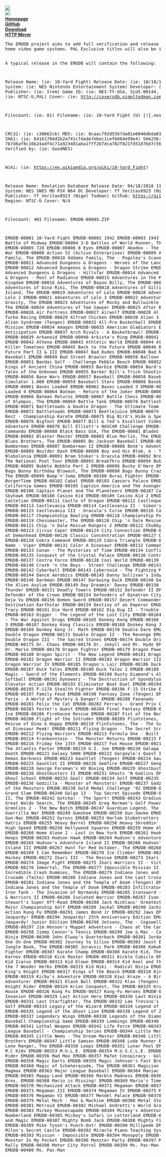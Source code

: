 <br><img src="https://i.gyazo.com/af403dd157db659fda6d7a9af6b7c70b.png">
<br><img src="https://i.gyazo.com/3393ce52bd36f5f49ca561fe4db7533c.png">
<b>
<br><a href="http://www.nigeltodman.com/2018/04/17/emudb-emulation-database/">Homepage</a>
<br><a href="https://github.com/Veritas83/EMUDB">GitHub</a>
<br><a href="http://velociterium.com/5z4S">Download</a>
<br><a href="http://emudb.nigeltodman.com/">HTTP Mirror</a>

</b>
<pre>
The EMUDB project aims to add full verification and release information for all NTSC-U region games for all
home video game systems. PAL Exclusive titles will also be included. NTSC-J may see support in the future.

A typical release in the EMUDB will contain the following:

Release Name: (ie: 10-Yard Fight)
Release Date: (ie: 10/18/1985)
System:       (ie: NES Nintendo Entertainment System)
Developer:    (ie: Irem)
Publisher:    (ie: Irem)
Game ID:      (ie: NES-TY-USA, SLUS-00144, etc)
Region:       (ie: NTSC-U,PAL)
Cover:        (ie: http://coversdb.nigeltodman.com/nes/10_yard_fight.jpg)

Filecount:    (ie: 01)
Filename:     (ie: 10-Yard Fight (U) [!].nes)

CRC32:        (ie: c38b62cb)
MD5:          (ie: 8caac792d5567da81e6846dbda833a57)
SHA1:         (ie: 6416170dd2b2a741cfdade7ebec1cefb664e99e4)
SHA256:       (ie: 7b7d6af8c16b24adf4c71a923481aba1fff2b7dca782f821fd5187bd7c562bd1)
Verified by:  (ie: GoodNES)

Wiki:         (ie: https://en.wikipedia.org/wiki/10-Yard_Fight)

Release Name: Emulation Database
Release Date: 04/18/2018 11:25:50 PM
System:       NES SNES MD PSX N64 DC
Developer:    YT_Veritas0923 (Nigel Todman)
Publisher:    YT_Veritas0923 (Nigel Todman)
Github:       https://github.com/Veritas83
Region:       NTSC-U
Cover:        N/A

Filecount:    401
Filename:     EMUDB-00005.ZIP

EMUDB-00001 10-Yard Fight
EMUDB-00002 1942
EMUDB-00003 1943 - The Battle of Midway
EMUDB-00004 3-D Battles of World Runner, The
EMUDB-00005 720
EMUDB-00006 8 Eyes
EMUDB-00007 Abadox - The Deadly Inner War
EMUDB-00008 Action 52 (Active Enterprises)
EMUDB-00009 Addams Family, The
EMUDB-00010 Addams Family, The - Pugsley's Scavenger Hunt
EMUDB-00011 Advanced Dungeons & Dragons - Heroes of the Lance
EMUDB-00012 Advanced Dungeons & Dragons - Dragon Strike
EMUDB-00013 Advanced Dungeons & Dragons - Hillsfar
EMUDB-00014 Advanced Dungeons & Dragons - Pool of Radiance
EMUDB-00015 Adventures in the Magic Kingdom
EMUDB-00016 Adventures of Bayou Billy, The
EMUDB-00017 Adventures of Dino Riki, The
EMUDB-00018 Adventures of Gilligan's Island, The
EMUDB-00019 Adventures of Lolo
EMUDB-00020 Adventures of Lolo 2
EMUDB-00021 Adventures of Lolo 3
EMUDB-00022 Adventures of Rad Gravity, The
EMUDB-00023 Adventures of Rocky and Bullwinkle and Friends, The
EMUDB-00024 Adventures of Tom Sawyer
EMUDB-00025 After Burner
EMUDB-00026 Air Fortress
EMUDB-00027 Airwolf
EMUDB-00028 Al Unser Jr. Turbo Racing
EMUDB-00029 Alfred Chicken
EMUDB-00030 Alien 3
EMUDB-00031 Alien Syndrome (Tengen)
EMUDB-00032 All-Pro Basketball
EMUDB-00033 Alpha Mission
EMUDB-00034 Amagon
EMUDB-00035 American Gladiators
EMUDB-00036 Anticipation
EMUDB-00037 Arch Rivals - A Basketbrawl!
EMUDB-00038 Archon
EMUDB-00039 Arkanoid
EMUDB-00040 Arkista's Ring
EMUDB-00041 Astyanax
EMUDB-00042 Athena
EMUDB-00043 Athletic World
EMUDB-00044 Attack of the Killer Tomatoes
EMUDB-00045 Back to the Future
EMUDB-00046 Back to the Future Part II & III
EMUDB-00047 Bad Dudes
EMUDB-00048 Bad News Baseball
EMUDB-00049 Bad Street Brawler
EMUDB-00050 Balloon Fight
EMUDB-00051 Bandai Golf - Challenge Pebble Beach
EMUDB-00052 Bandit Kings of Ancient China
EMUDB-00053 Barbie
EMUDB-00054 Bard's Tale, The - Tales of the Unknown
EMUDB-00055 Barker Bill's Trick Shooting
EMUDB-00056 Base Wars
EMUDB-00057 Baseball
EMUDB-00058 Baseball Simulator 1.000
EMUDB-00059 Baseball Stars
EMUDB-00060 Baseball Stars II
EMUDB-00061 Bases Loaded
EMUDB-00062 Bases Loaded 3
EMUDB-00063 Bases Loaded 4
EMUDB-00064 Batman - Return of the Joker
EMUDB-00065 Batman
EMUDB-00066 Batman Returns
EMUDB-00067 Battle Chess
EMUDB-00068 Battle of Olympus, The
EMUDB-00069 Battle Tank
EMUDB-00070 Battleship
EMUDB-00071 Battletoads & Double Dragon - The Ultimate Team
EMUDB-00072 Battletoads
EMUDB-00073 Beetlejuice
EMUDB-00074 Best of the Best - Championship Karate
EMUDB-00075 Big Bird's Hide & Speak
EMUDB-00076 Bigfoot
EMUDB-00077 Bill & Ted's Excellent Video Game Adventure
EMUDB-00078 Bill Elliott's NASCAR Challenge
EMUDB-00079 Bionic Commando
EMUDB-00080 Black Bass USA, The
EMUDB-00081 Blades of Steel
EMUDB-00082 Blaster Master
EMUDB-00083 Blue Marlin, The
EMUDB-00084 Blues Brothers, The
EMUDB-00085 Bo Jackson Baseball
EMUDB-00086 Bomberman
EMUDB-00087 Bomberman II
EMUDB-00088 Bonk's Adventure
EMUDB-00089 Boulder Dash
EMUDB-00090 Boy and His Blob, A - Trouble on Blobolonia
EMUDB-00091 Bram Stoker's Dracula
EMUDB-00092 Break Time - The National Pool Tour
EMUDB-00093 BreakThru
EMUDB-00094 Bubble Bobble
EMUDB-00095 Bubble Bobble Part 2
EMUDB-00096 Bucky O'Hare
EMUDB-00097 Bugs Bunny Birthday Blowout, The
EMUDB-00098 Bugs Bunny Crazy Castle, The
EMUDB-00099 Bump'n'Jump
EMUDB-00100 Burai Fighter
EMUDB-00101 BurgerTime
EMUDB-00102 Cabal
EMUDB-00103 Caesars Palace
EMUDB-00104 California Games
EMUDB-00105 Captain America and The Avengers
EMUDB-00106 Captain Planet and The Planeteers
EMUDB-00107 Captain Skyhawk
EMUDB-00108 Casino Kid
EMUDB-00109 Casino Kid 2
EMUDB-00110 Castelian
EMUDB-00111 Castle of Dragon
EMUDB-00112 Castlequest
EMUDB-00113 Castlevania
EMUDB-00114 Castlevania II - Simon's Quest
EMUDB-00115 Castlevania III - Dracula's Curse
EMUDB-00116 Caveman Games
EMUDB-00117 Championship Bowling
EMUDB-00118 Championship Pool
EMUDB-00119 Chessmaster, The
EMUDB-00120 Chip 'n Dale Rescue Rangers
EMUDB-00121 Chip 'n Dale Rescue Rangers 2
EMUDB-00122 Chubby Cherub
EMUDB-00123 Circus Caper
EMUDB-00124 City Connection
EMUDB-00125 Clash at Demonhead
EMUDB-00126 Classic Concentration
EMUDB-00127 Cliffhanger
EMUDB-00128 Cobra Command
EMUDB-00129 Cobra Triangle
EMUDB-00130 Code Name - Viper
EMUDB-00131 Color A Dinosaur
EMUDB-00132 Commando
EMUDB-00133 Conan - The Mysteries of Time
EMUDB-00134 Conflict
EMUDB-00135 Conquest of the Crystal Palace
EMUDB-00136 Contra
EMUDB-00137 Contra Force
EMUDB-00138 Cool World
EMUDB-00139 Cowboy Kid
EMUDB-00140 Crash 'n the Boys - Street Challenge
EMUDB-00141 Crystalis
EMUDB-00142 Cyberball
EMUDB-00143 Cybernoid - The Fighting Machine
EMUDB-00144 Dance Aerobics
EMUDB-00145 Danny Sullivan's Indy Heat
EMUDB-00146 Darkman
EMUDB-00147 Darkwing Duck
EMUDB-00148 Dash Galaxy in the Alien Asylum
EMUDB-00149 Day Dreamin' Davey
EMUDB-00150 Days of Thunder
EMUDB-00151 Deadly Towers
EMUDB-00152 Defender II
EMUDB-00153 Defender of the Crown
EMUDB-00154 Defenders of Dynatron City
EMUDB-00155 Deja Vu
EMUDB-00156 Demon Sword
EMUDB-00157 Desert Commander
EMUDB-00158 Destination Earthstar
EMUDB-00159 Destiny of an Emperor
EMUDB-00160 Dick Tracy
EMUDB-00161 Die Hard
EMUDB-00162 Dig Dug II - Trouble in Paradise
EMUDB-00163 Digger - The Legend of the Lost City
EMUDB-00164 Dirty Harry - The War Against Drugs
EMUDB-00165 Donkey Kong
EMUDB-00166 Donkey Kong 3
EMUDB-00167 Donkey Kong Classics
EMUDB-00168 Donkey Kong Jr.
EMUDB-00169 Donkey Kong Jr. Math
EMUDB-00170 Double Dare
EMUDB-00171 Double Dragon
EMUDB-00172 Double Dragon II - The Revenge
EMUDB-00173 Double Dragon III - The Sacred Stones
EMUDB-00174 Double Dribble
EMUDB-00175 Dr. Chaos
EMUDB-00176 Dr. Jekyll and Mr. Hyde
EMUDB-00177 Dr. Mario
EMUDB-00178 Dragon Fighter
EMUDB-00179 Dragon Power
EMUDB-00180 Dragon Spirit - The New Legend
EMUDB-00181 Dragon Warrior
EMUDB-00182 Dragon Warrior II
EMUDB-00183 Dragon Warrior III
EMUDB-00184 Dragon Warrior IV
EMUDB-00185 Dragon's Lair
EMUDB-00186 Duck Hunt
EMUDB-00187 Duck Tales
EMUDB-00188 Duck Tales 2
EMUDB-00189 Dungeon Magic - Sword of the Elements
EMUDB-00190 Dusty Diamond's All-Star Softball
EMUDB-00191 Dynowarz - The Destruction of Spondylus
EMUDB-00192 Elevator Action
EMUDB-00193 Eliminator Boat Duel
EMUDB-00194 Excitebike
EMUDB-00195 F-117A Stealth Fighter
EMUDB-00196 F-15 Strike Eagle
EMUDB-00197 Family Feud
EMUDB-00198 Fantasy Zone (Tengen)
EMUDB-00199 Faria - A World of Mystery & Danger!
EMUDB-00200 Faxanadu
EMUDB-00201 Felix the Cat
EMUDB-00202 Ferrari - Grand Prix Challenge
EMUDB-00203 Fester's Quest
EMUDB-00204 Final Fantasy
EMUDB-00205 Fire 'n Ice
EMUDB-00206 Firehouse Rescue
EMUDB-00207 Fist of the North Star
EMUDB-00208 Flight of the Intruder
EMUDB-00209 Flintstones, The - The Rescue of Dino & Hoppy
EMUDB-00210 Flintstones, The - The Surprise at Dinosaur Peak!
EMUDB-00211 Flying Dragon - The Secret Scroll
EMUDB-00212 Flying Warriors
EMUDB-00213 Formula One - Built To Win
EMUDB-00214 Frankenstein - The Monster Returns
EMUDB-00215 Freedom Force
EMUDB-00216 Friday the 13th
EMUDB-00217 Fun House
EMUDB-00218 G.I. Joe - The Atlantis Factor
EMUDB-00219 G.I. Joe
EMUDB-00220 Galaga - Demons of Death
EMUDB-00221 Galaxy 5000
EMUDB-00222 Gargoyle's Quest II - The Demon Darkness
EMUDB-00223 Gauntlet (Tengen)
EMUDB-00224 Gauntlet
EMUDB-00225 Gauntlet II
EMUDB-00226 Gemfire
EMUDB-00227 Genghis Khan
EMUDB-00228 George Foreman's KO Boxing
EMUDB-00229 Ghostbusters
EMUDB-00230 Ghostbusters II
EMUDB-00231 Ghosts 'N Goblins
EMUDB-00232 Ghoul School
EMUDB-00233 Goal!
EMUDB-00234 Golf
EMUDB-00235 Goal! Two
EMUDB-00236 Godzilla - Monster of Monsters!
EMUDB-00237 Godzilla 2 - War of the Monsters
EMUDB-00238 Gold Medal Challenge '92
EMUDB-00239 Golf Grand Slam
EMUDB-00240 Golgo 13 - Top Secret Episode
EMUDB-00241 Goonies II, The
EMUDB-00242 Gotcha! - The Sport!
EMUDB-00243 Gradius
EMUDB-00244 Great Waldo Search, The
EMUDB-00245 Greg Norman's Golf Power
EMUDB-00246 Gremlins 2 - The New Batch
EMUDB-00247 Guardian Legend, The
EMUDB-00248 Guerrilla War
EMUDB-00249 Gumshoe
EMUDB-00250 Gun.Smoke
EMUDB-00251 Gun-Nac
EMUDB-00252 Gyruss
EMUDB-00253 Harlem Globetrotters
EMUDB-00254 Hatris
EMUDB-00255 Heavy Barrel
EMUDB-00256 Heavy Shreddin'
EMUDB-00257 High Speed
EMUDB-00258 Hollywood Squares
EMUDB-00259 Home Alone
EMUDB-00260 Home Alone 2 - Lost in New York
EMUDB-00261 Hook
EMUDB-00262 Hoops
EMUDB-00263 Hudson Hawk
EMUDB-00264 Hudson's Adventure Island
EMUDB-00265 Hudson's Adventure Island II
EMUDB-00266 Hudson's Adventure Island III
EMUDB-00267 Hunt for Red October, The
EMUDB-00268 Hydlide
EMUDB-00269 I Can Remember
EMUDB-00270 Ice Climber
EMUDB-00271 Ice Hockey
EMUDB-00272 Ikari III - The Rescue
EMUDB-00273 Ikari Warriors
EMUDB-00274 Image Fight
EMUDB-00275 Ikari Warriors II - Victory Road
EMUDB-00276 Immortal, The
EMUDB-00277 Impossible Mission II
EMUDB-00278 Incredible Crash Dummies, The
EMUDB-00279 Indiana Jones and the Last Crusade (Taito)
EMUDB-00280 Indiana Jones and the Last Crusade (Ubisoft)
EMUDB-00281 Indiana Jones and the Temple of Doom (Tengen)
EMUDB-00282 Indiana Jones and the Temple of Doom
EMUDB-00283 Infiltrator
EMUDB-00284 Iron Tank - The Invasion of Normandy
EMUDB-00285 Ironsword - Wizards & Warriors II
EMUDB-00286 Isolated Warrior
EMUDB-00287 Ivan Ironman Stewart's Super Off-Road
EMUDB-00288 Jack Nicklaus' Greatest 18 Holes of Major Championship Golf
EMUDB-00289 Jackal
EMUDB-00290 Jackie Chan's Action Kung Fu
EMUDB-00291 James Bond Jr
EMUDB-00292 Jaws
EMUDB-00293 Jeopardy!
EMUDB-00294 Jeopardy! 25th Anniversary Edition
EMUDB-00295 Jeopardy! Junior Edition
EMUDB-00296 Jetsons, The - Cogswell's Caper!
EMUDB-00297 Jim Henson's Muppet Adventure - Chaos at the Carnival
EMUDB-00298 Jimmy Connor's Tennis
EMUDB-00299 Joe & Mac - Caveman Ninja
EMUDB-00300 John Elway's Quarterback
EMUDB-00301 Jordan Vs Bird - One On One
EMUDB-00302 Journey to Silius
EMUDB-00303 Joust
EMUDB-00304 Jungle Book, The
EMUDB-00305 Jurassic Park
EMUDB-00306 Kabuki - Quantum Fighter
EMUDB-00307 Karate Champ
EMUDB-00308 Karate Kid, The
EMUDB-00309 Karnov
EMUDB-00310 Kick Master
EMUDB-00311 Kickle Cubicle
EMUDB-00312 Kid Icarus
EMUDB-00313 Kid Klown
EMUDB-00314 Kid Kool and the Quest for the 7 Wonder Herbs
EMUDB-00315 Kid Niki - Radical Ninja
EMUDB-00316 King's Knight
EMUDB-00317 Kings of the Beach
EMUDB-00318 King's Quest V
EMUDB-00319 Kirby's Adventure
EMUDB-00320 Kiwi Kraze - A Bird-Brained Adventure!
EMUDB-00321 Klash Ball
EMUDB-00322 Klax (Tengen)
EMUDB-00323 Knight Rider
EMUDB-00324 Krion Conquest, The
EMUDB-00325 Krusty's Fun House
EMUDB-00326 Kung Fu
EMUDB-00327 Kung-Fu Heroes
EMUDB-00328 Laser Invasion
EMUDB-00329 Last Action Hero
EMUDB-00330 Last Ninja, The
EMUDB-00331 Last Starfighter, The
EMUDB-00332 Lee Trevino's Fighting Golf
EMUDB-00333 Legacy of the Wizard
EMUDB-00334 Legend of Kage, The
EMUDB-00335 Legend of the Ghost Lion
EMUDB-00336 Legend of Zelda, The
EMUDB-00337 Legendary Wings
EMUDB-00338 Legends of the Diamond - The Baseball Championship Game
EMUDB-00339 Lemmings
EMUDB-00340 L'Empereur
EMUDB-00341 Lethal Weapon
EMUDB-00342 Life Force
EMUDB-00343 Little League Baseball - Championship Series
EMUDB-00344 Little Mermaid, The
EMUDB-00345 Little Nemo - The Dream Master
EMUDB-00346 Little Ninja Brothers
EMUDB-00347 Little Samson
EMUDB-00348 Lode Runner
EMUDB-00349 Lone Ranger, The
EMUDB-00350 Loopz
EMUDB-00351 Lunar Pool
EMUDB-00352 M.C Kids
EMUDB-00353 M.U.L.E.
EMUDB-00354 M.U.S.C.L.E.
EMUDB-00355 Mach Rider
EMUDB-00356 Mad Max
EMUDB-00357 Mafat Conspiracy - Golgo 13
EMUDB-00358 Magic Darts
EMUDB-00359 Magic Johnson's Fast Break
EMUDB-00360 Magic of Scheherazade, The
EMUDB-00361 Magician
EMUDB-00362 Magmax
EMUDB-00363 Major League Baseball
EMUDB-00364 Maniac Mansion
EMUDB-00365 Mappy-Land
EMUDB-00366 Marble Madness
EMUDB-00367 Mario Bros.
EMUDB-00368 Mario is Missing!
EMUDB-00369 Mario's Time Machine!
EMUDB-00370 Mechanized Attack
EMUDB-00371 Megaman
EMUDB-00372 Megaman II
EMUDB-00373 Megaman III
EMUDB-00374 Megaman IV
EMUDB-00375 Megaman V
EMUDB-00376 Megaman VI
EMUDB-00377 Mendel Palace
EMUDB-00378 Metal Gear
EMUDB-00379 Metal Mech - Man & Machine
EMUDB-00380 Metal Storm
EMUDB-00381 Metroid
EMUDB-00382 Michael Andretti's World Grand Prix
EMUDB-00383 Mickey Mousecapade
EMUDB-00384 Mickey's Adventures in Numberland
EMUDB-00385 Mickey's Safari in Letterland
EMUDB-00386 Might and Magic
EMUDB-00387 Mighty Bomb Jack
EMUDB-00388 Mighty Final Fight
EMUDB-00389 Mike Tyson's Punch-Out!
EMUDB-00390 Millipede
EMUDB-00391 Milon's Secret Castle
EMUDB-00392 Miracle Piano Teaching System, The
EMUDB-00393 Mission - Impossible
EMUDB-00394 Monopoly
EMUDB-00395 Monster In My Pocket
EMUDB-00396 Monster Party
EMUDB-00397 Monster Truck Rally
EMUDB-00398 Motor City Patrol
EMUDB-00399 Ms. Pac-Man (Tengen)
EMUDB-00400 Ms. Pac-Man
</pre>